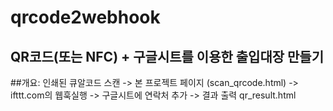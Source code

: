 qrcode2webhook
===============
## QR코드(또는 NFC) + 구글시트를 이용한 출입대장 만들기

##개요: 인쇄된 큐알코드 스캔 -> 본 프로젝트 페이지 (scan_qrcode.html) -> ifttt.com의 웹훅실행 -> 구글시트에 연락처 추가 -> 결과 출력 qr_result.html

